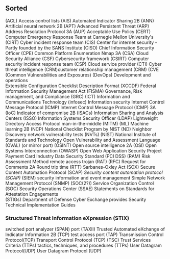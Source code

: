 ## Sorted
(ACL) Access control lists 
 (AIS) Automated Indicator Sharing  2B
 (ANN) Artificial neural network  2B
(APT) Advanced Persistent Threat 
 (ARP) Address Resolution Protocol 3A
(AUP) Acceptable Use Policy 
(CERT) Computer Emergency Response Team  at Carnegie Mellon University's
(CIRT) Cyber incident response team 
(CIS) Center for internet security  - Partly founded by the SANS Institute
(CISO) Chief Information Security Officer 
(CPE) Common Platform Enumeration Nmap 3A
(CSA) Cloud Security Alliance 
(CSF) Cybersecurity framework 
(CSIRT) Computer security incident response team 
(CSP) Cloud service provider 
(CTI) Cyber threat intelligence 
(CRM)customer relationship management (CRM)
(CVE (Common Vulnerabilities and Exposures)
(DevOps) Development and operations  
  Extensible Configuration Checklist Description Format (XCCDF)
  Federal Information Security Management Act (FISMA)
 Governance, Risk management, and Compliance (GRC)
(ICT) Information and Communications Technology 
(infosec) Information security 
 Internet Control Message Protocol (ICMP)
 Internet Control Message Protocol (ICMP) 3A
(IoC) Indicator of compromise  2B
(ISACs) Information Sharing and Analysis Centers 
(ISSO) Information Systems Security Officer 
(LDAP) Lightweight Directory Access Protocol
  man-in-the-middle (MITM)
(ML) Machine learning  2B
(NCP) National Checklist Program  by NIST
(ND) Neighbor Discovery
  network vulnerability tests (NVTs)
(NIST) National Institute of Standards and Technology 
  Open Vulnerability and Assessment Language (OVAL)
 (or mirror port)
(OSINT) Open source intelligence  2A
  (OSI) Open Systems Interconnection
(OWASP) Open Web Application Security Project 
  Payment Card Industry Data Security Standard (PCI DSS)
(RAM) Risk Assessment Method
  remote access trojan (RAT)
(RFC) Request for Comments  2A
 Round trip time (RTT)
  Sarbanes-Oxley Act (SOX) 
  Secure Content Automation Protocol (SCAP)
  _Security content automation protocol (SCAP)_
(SIEM) security information and event management 
 Simple Network Management Protocol (SNMP)
(SOC(2?)) Service Organization Control 
(SOC) Security Operations Center 
(SSAE) Statements on Standards for Attestation Engagements  
(STIGs) Department of Defense Cyber Exchange provides Security Technical Implementation Guides 
### Structured Threat Information eXpression (STIX)
 switched port analyzer (SPAN) port 
 (TAXII) Trusted Automated eXchange of Indicator Information  2B
 (TCP)
  test access port (TAP)
 Transmission Control Protocol(TCP)
  Transport Control Protocol (TCP)
(TSC) Trust Services Criteria 
(TTPs) tactics, techniques, and procedures (TTPs)
 User Datagram Protocol(UDP)
  User Datagram Protocol (UDP)